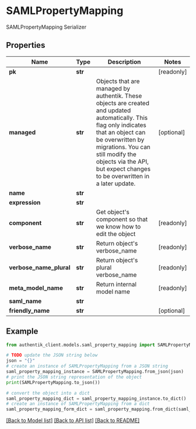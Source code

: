 # SAMLPropertyMapping

SAMLPropertyMapping Serializer

## Properties

Name | Type | Description | Notes
------------ | ------------- | ------------- | -------------
**pk** | **str** |  | [readonly] 
**managed** | **str** | Objects that are managed by authentik. These objects are created and updated automatically. This flag only indicates that an object can be overwritten by migrations. You can still modify the objects via the API, but expect changes to be overwritten in a later update. | [optional] 
**name** | **str** |  | 
**expression** | **str** |  | 
**component** | **str** | Get object&#39;s component so that we know how to edit the object | [readonly] 
**verbose_name** | **str** | Return object&#39;s verbose_name | [readonly] 
**verbose_name_plural** | **str** | Return object&#39;s plural verbose_name | [readonly] 
**meta_model_name** | **str** | Return internal model name | [readonly] 
**saml_name** | **str** |  | 
**friendly_name** | **str** |  | [optional] 

## Example

```python
from authentik_client.models.saml_property_mapping import SAMLPropertyMapping

# TODO update the JSON string below
json = "{}"
# create an instance of SAMLPropertyMapping from a JSON string
saml_property_mapping_instance = SAMLPropertyMapping.from_json(json)
# print the JSON string representation of the object
print(SAMLPropertyMapping.to_json())

# convert the object into a dict
saml_property_mapping_dict = saml_property_mapping_instance.to_dict()
# create an instance of SAMLPropertyMapping from a dict
saml_property_mapping_form_dict = saml_property_mapping.from_dict(saml_property_mapping_dict)
```
[[Back to Model list]](../README.md#documentation-for-models) [[Back to API list]](../README.md#documentation-for-api-endpoints) [[Back to README]](../README.md)


